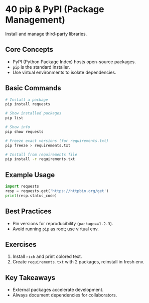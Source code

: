 # 40 pip & PyPI (Package Management)

Install and manage third-party libraries.

## Core Concepts
- PyPI (Python Package Index) hosts open-source packages.
- `pip` is the standard installer.
- Use virtual environments to isolate dependencies.

## Basic Commands
```bash
# Install a package
pip install requests

# Show installed packages
pip list

# Show info
pip show requests

# Freeze exact versions (for requirements.txt)
pip freeze > requirements.txt

# Install from requirements file
pip install -r requirements.txt
```

## Example Usage
```python
import requests
resp = requests.get('https://httpbin.org/get')
print(resp.status_code)
```

## Best Practices
- Pin versions for reproducibility (`package==1.2.3`).
- Avoid running `pip` as root; use virtual env.

## Exercises
1. Install `rich` and print colored text.
2. Create `requirements.txt` with 2 packages, reinstall in fresh env.

## Key Takeaways
- External packages accelerate development.
- Always document dependencies for collaborators.
